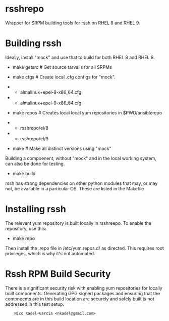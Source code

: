 rsshrepo
==========

Wrapper for SRPM building tools for rssh on RHEL 8 and RHEL 9.

Building rssh
===============

Ideally, install "mock" and use that to build for both RHEL 8 and RHEL 9.

* make getsrc # Get source tarvalls for all SRPMs

* make cfgs # Create local .cfg configs for "mock".
* * almalinux+epel-8-x86_64.cfg
* * almalinux+epel-9-x86_64.cfg

* make repos # Creates local local yum repositories in $PWD/ansiblerepo
* * rsshrepo/el/8
* * rsshrepo/el/9

* make # Make all distinct versions using "mock"

Building a compoenent, without "mock" and in the local working system,
can also be done for testing.

* make build

rssh has strong dependencies on other python modules that may, or may not,
be available in a particular OS. These are listed in the Makefile

Installing rssh
===============

The relevant yum repository is built locally in rsshreepo. To enable the repository, use this:

* make repo

Then install the .repo file in /etc/yum.repos.d/ as directed. This
requires root privileges, which is why it's not automated.

Rssh RPM Build Security
====================

There is a significant security risk with enabling yum repositories
for locally built components. Generating GPG signed packages and
ensuring that the compneents are in this build location are securely
and safely built is not addressed in this test setup.

		Nico Kadel-Garcia <nkadel@gmail.com>
